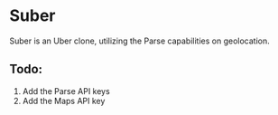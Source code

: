 # Suber
Suber is an Uber clone, utilizing the Parse capabilities on geolocation.

## Todo:
1. Add the Parse API keys
2. Add the Maps API key
